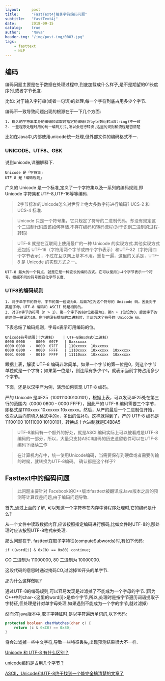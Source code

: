 ```yaml
---
layout:     post
title:      "FastText4j相关字符编码问题"
subtitle:   "fastText4j"
date:       2018-09-15
catalog:    true
author:     "Nova"
header-img: "/img/post-img/0003.jpg"
tags:
    - fasttext
    - NLP
---
```


## 编码
编码问题主要是在于数据在处理过程中,到底加载成什么样子,是不是期望的01长度序列,或者字节长度.

比如: 对于输入字符串(或者一句话)的处理,每一个字符到底占用多少个字节.

编码不一致导致问题出现的根源在于一下几个方面:

```
1. 输入的字符串本身的编码和读取时指定的编码(将byte数组转出String)不一致
2. 一些程序处理时用的统一编码方式,所以会进行转换,这里的规则和流程是否清楚
```

比如在Java中,内部使用unicode统一处理,但外部文件的编码格式不一.

### UNICODE、UTF8、GBK
说到unicode,详细解释下.

```
Unicode 是「字符集」
UTF-8 是「编码规则」
```

广义的 Unicode 是一个标准,定义了一个字符集以及一系列的编码规则,即 Unicode 字符集和UTF-8,UTF-16等等编码.

> 2字节标准的Unicode怎么对世界上绝大多数字符进行编码?   UCS-2  和   UCS-4 标准.

> Unicode 只是一个符号集，它只规定了符号的二进制代码，却没有规定这个二进制代码应该如何存储.不存在编码和转码流程(对于识别二进制的过程-转码)

> UTF-8 就是在互联网上使用最广的一种 Unicode 的实现方式.其他实现方式还包括 UTF-16（字符用两个字节或四个字节表示）和UTF-32（字符用四个字节表示），不过在互联网上基本不用。重复一遍，这里的关系是，UTF-8 是 Unicode 的实现方式之一。

```
UTF-8 最大的一个特点，就是它是一种变长的编码方式。它可以使用1~4个字节表示一个符号，根据不同的符号而变化字节长度.
```
### UTF8的编码规则

```
1. 对于单字节的符号，字节的第一位设为0，后面7位为这个符号的 Unicode 码。因此对于英语字母，UTF-8 编码和 ASCII 码是相同的。
2. 对于n字节的符号（n > 1），第一个字节的前n位都设为1，第n + 1位设为0，后面字节的前两位一律设为10。剩下的没有提及的二进制位，全部为这个符号的 Unicode 码。
```

下表总结了编码规则，字母x表示可用编码的位。

```
Unicode符号范围(十六进制)    | UTF-8编码方式(二进制)
0000 0000  -  0000  007F   | 0xxxxxxx
0000 0080  -  0000  07FF   | 110xxxxx  10xxxxxx
0000 0800  -  0000  FFFF   | 1110xxxx  10xxxxxx  10xxxxxx
0001 0000  -  0010  FFFF   | 11110xxx  10xxxxxx  10xxxxxx
```
跟据上表，解读 UTF-8 编码非常简单。如果一个字节的第一位是0，则这个字节单独就是一个字符；如果第一位是1，则连续有多少个1，就表示当前字符占用多少个字节。

下面，还是以汉字严为例，演示如何实现 UTF-8 编码。

严的 Unicode 是4E25（100111000100101），根据上表，可以发现4E25处在第三行的范围内（0000 0800 - 0000 FFFF），因此严的 UTF-8 编码需要三个字节，即格式是1110xxxx 10xxxxxx 10xxxxxx。然后，从严的最后一个二进制位开始，依次从后向前填入格式中的x，多出的位补0。这样就得到了，严的 UTF-8 编码是11100100 10111000 10100101，转换成十六进制就是E4B8A5

> UTF-8编码有一个额外的好处，就是ASCII编码实际上可以被看成是UTF-8编码的一部分，所以，大量只支持ASCII编码的历史遗留软件可以在UTF-8编码下继续工作

> 在计算机内存中，统一使用Unicode编码，当需要保存到硬盘或者需要传输的时候，就转换为UTF-8编码。 确认都是这个样子?


## Fasttext中的编码问题
> 此问题主要针对 Facebook的C++版本fasttext被翻译成Java版本之后的预测等计算误差问题,由于编码问题导致.

首先,通过上面的了解, 可以知道一个字符串在内存中待程序处理时,它的编码是什么?

从一个文件中读取数据内容,应该按照指定编码进行解码,比如文件时UTF-8的,那处理时应该按照UTF-8格式来处理.

那么问题在于. fasttext在取子字特征(computeSubwords)时,有如下代码:

```
if ((word[i] & 0xC0) == 0x80) continue;
```

CO 二进制为 11000000, 80 二进制为 10000000.

这段代码的意思时通过掩码CO,过滤掉10开头的单字节.

那为什么这样做呢?

通过UTF-8的编码规则,可以容易发现是过滤掉了不能成为一个字母的字节.(因为C++中的char-<这里的word[i]>是单个字节,所以,处理时是按字节遍历词语提取子字特征,但处理是针对单字母处理,如果遇到不能成为一个字的字节,就过滤掉)

然而:在java版本中,取子字特征时,是以字符遍历单词的,以下代码:

```java
protected boolean charMatches(char c) {
    return (c & 0xC0) == 0x80;
}
```
将会过滤掉一些中文字符,导致一些特征丢失,出现预测结果很大不一样.


[Unicode 和 UTF-8 有什么区别？](https://www.zhihu.com/question/23374078)

[unicode编码是占用几个字节？](https://segmentfault.com/q/1010000009652523)

[ASCII，Unicode和UTF-8终于找到一个能完全搞清楚的文章了](https://blog.csdn.net/Deft_MKJing/article/details/79460485)


